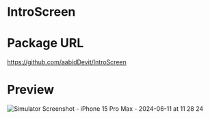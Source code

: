 # IntroScreen

# Package URL
https://github.com/aabidDevit/IntroScreen

# Preview
![Simulator Screenshot - iPhone 15 Pro Max - 2024-06-11 at 11 28 24](https://github.com/aabidDevit/IntroScreen/assets/84720808/0371200d-edcb-41fe-9313-9ff92e765193)
